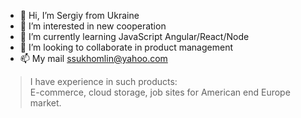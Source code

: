 - 👋 Hi, I’m Sergiy from Ukraine
- 👀 I’m interested in new cooperation
- 🌱 I’m currently learning JavaScript Angular/React/Node
- 💞️ I’m looking to collaborate in product management
- 📫 My mail ssukhomlin@yahoo.com

> I have experience in such products:  
> E-commerce, cloud storage, job sites for American end Europe market.

